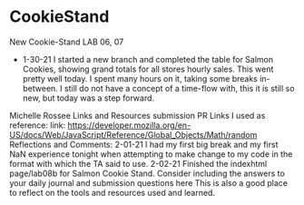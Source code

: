 # CookieStand
New Cookie-Stand
LAB 06, 07
+ 1-30-21 I started a new branch and completed the table for Salmon Cookies, showing grand totals for all stores hourly sales. This went pretty well today. I spent many hours on it, taking some breaks in-between. I still do not have a concept of a time-flow with, this it is still so new, but today was a step forward.

Michelle Rossee
Links and Resources
submission PR
Links I used as reference:
link: https://developer.mozilla.org/en-US/docs/Web/JavaScript/Reference/Global_Objects/Math/random
Reflections and Comments:
2-01-21 I had my first big break and my first NaN experience tonight when attempting to make change to my code in the format with which the TA said to use.
2-02-21 Finished the indexhtml page/lab08b for Salmon Cookie Stand.
Consider including the answers to your daily journal and submission questions here
This is also a good place to reflect on the tools and resources used and learned.

